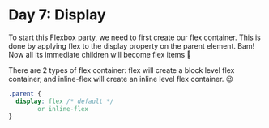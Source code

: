 # Day 7: Display

To start this Flexbox party, we need to first create our flex container. This is done by applying flex to the display property on the parent element. Bam! Now all its immediate children will become flex items 🎊

There are 2 types of flex container: flex will create a block level flex container, and inline-flex will create an inline level flex container. 😉

<!-- prettier-ignore -->
```css
.parent {
  display: flex /* default */
        or inline-flex
}
```
